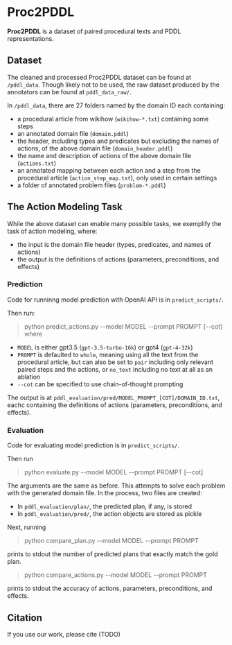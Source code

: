 # Proc2PDDL
**Proc2PDDL** is a dataset of paired procedural texts and PDDL representations. 

## Dataset
The cleaned and processed Proc2PDDL dataset can be found at `/pddl_data`. Though likely not to be used, the raw dataset produced by the annotators can be found at `pddl_data_raw/`.

In `/pddl_data`, there are 27 folders named by the domain ID each containing:
- a procedural article from wikihow (`wikihow-*.txt`) containing some steps
- an annotated domain file (`domain.pddl`)
- the header, including types and predicates but excluding the names of actions, of the above domain file (`domain_header.pddl`)
- the name and description of actions of the above domain file (`actions.txt`)
- an annotated mapping between each action and a step from the procedural article (`action_step_map.txt`), only used in certain settings
- a folder of annotated problem files (`problem-*.pddl`)

## The Action Modeling Task
While the above dataset can enable many possible tasks, we exemplify the task of action modeling, where:
- the input is the domain file header (types, predicates, and names of actions)
- the output is the definitions of actions (parameters, preconditions, and effects)

### Prediction
Code for runninng model prediction with OpenAI API is in `predict_scripts/`.

Then run:
> python predict_actions.py --model MODEL --prompt PROMPT [--cot]
where
- `MODEL` is either gpt3.5 (`gpt-3.5-turbo-16k`) or gpt4 (`gpt-4-32k`)
- `PROMPT` is defaulted to `whole`, meaning using all the text from the procedural article, but can also be set to `pair` including only relevant paired steps and the actions, or `no_text` including no text at all as an ablation
- `--cot` can be specified to use chain-of-thought prompting

The output is at `pddl_evaluation/pred/MODEL_PROMPT_[COT]/DOMAIN_ID.txt`, eachc containing the definitions of actions (parameters, preconditions, and effects).

### Evaluation
Code for evaluating model prediction is in `predict_scripts/`.

Then run
> python evaluate.py --model MODEL --prompt PROMPT [--cot]

The arguments are the same as before. This attempts to solve each problem with the generated domain file. In the process, two files are created:
- In `pddl_evaluation/plan/`, the predicted plan, if any, is stored
- In `pddl_evaluation/pred/`, the action objects are stored as pickle

Next, running
> python compare_plan.py --model MODEL --prompt PROMPT

prints to stdout the number of predicted plans that exactly match the gold plan.

> python compare_actions.py --model MODEL --prompt PROMPT

prints to stdout the accuracy of actions, parameters, preconditions, and effects.

## Citation
If you use our work, please cite (TODO)